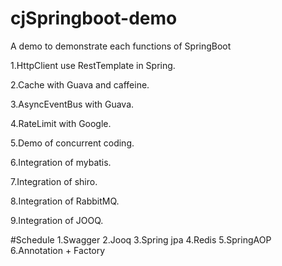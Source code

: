 # cjSpringboot-demo
A demo to demonstrate each functions of SpringBoot

1.HttpClient use RestTemplate in Spring.

2.Cache with Guava and caffeine.

3.AsyncEventBus with Guava.

4.RateLimit with Google.

5.Demo of concurrent coding.

6.Integration of mybatis.

7.Integration of shiro.

8.Integration of RabbitMQ.

9.Integration of JOOQ.




#Schedule
1.Swagger
2.Jooq
3.Spring jpa
4.Redis
5.SpringAOP
6.Annotation + Factory


